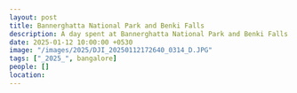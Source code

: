 ```yaml
---
layout: post
title: Bannerghatta National Park and Benki Falls
description: A day spent at Bannerghatta National Park and Benki Falls with friends.
date: 2025-01-12 10:00:00 +0530
image: "/images/2025/DJI_20250112172640_0314_D.JPG"
tags: ["_2025_", bangalore]
people: []
location:
---
```

